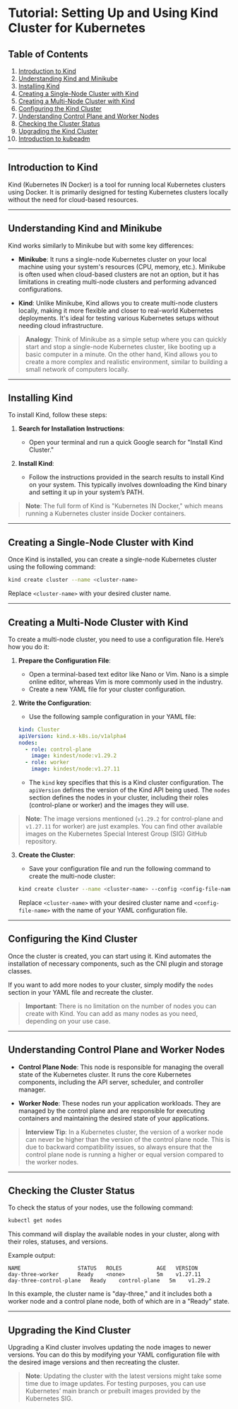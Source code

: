 # Tutorial: Setting Up and Using Kind Cluster for Kubernetes

## Table of Contents

1. [Introduction to Kind](#introduction-to-kind)
2. [Understanding Kind and Minikube](#understanding-kind-and-minikube)
3. [Installing Kind](#installing-kind)
4. [Creating a Single-Node Cluster with Kind](#creating-a-single-node-cluster-with-kind)
5. [Creating a Multi-Node Cluster with Kind](#creating-a-multi-node-cluster-with-kind)
6. [Configuring the Kind Cluster](#configuring-the-kind-cluster)
7. [Understanding Control Plane and Worker Nodes](#understanding-control-plane-and-worker-nodes)
8. [Checking the Cluster Status](#checking-the-cluster-status)
9. [Upgrading the Kind Cluster](#upgrading-the-kind-cluster)
10. [Introduction to kubeadm](#introduction-to-kubeadm)

---

## Introduction to Kind

Kind (Kubernetes IN Docker) is a tool for running local Kubernetes clusters using Docker. It is primarily designed for testing Kubernetes clusters locally without the need for cloud-based resources.

---

## Understanding Kind and Minikube

Kind works similarly to Minikube but with some key differences:

- **Minikube**: It runs a single-node Kubernetes cluster on your local machine using your system's resources (CPU, memory, etc.). Minikube is often used when cloud-based clusters are not an option, but it has limitations in creating multi-node clusters and performing advanced configurations.

- **Kind**: Unlike Minikube, Kind allows you to create multi-node clusters locally, making it more flexible and closer to real-world Kubernetes deployments. It's ideal for testing various Kubernetes setups without needing cloud infrastructure.

> **Analogy**: Think of Minikube as a simple setup where you can quickly start and stop a single-node Kubernetes cluster, like booting up a basic computer in a minute. On the other hand, Kind allows you to create a more complex and realistic environment, similar to building a small network of computers locally.

---

## Installing Kind

To install Kind, follow these steps:

1. **Search for Installation Instructions**:
   - Open your terminal and run a quick Google search for "Install Kind Cluster."

2. **Install Kind**:
   - Follow the instructions provided in the search results to install Kind on your system. This typically involves downloading the Kind binary and setting it up in your system’s PATH.

> **Note**: The full form of Kind is "Kubernetes IN Docker," which means running a Kubernetes cluster inside Docker containers.

---

## Creating a Single-Node Cluster with Kind

Once Kind is installed, you can create a single-node Kubernetes cluster using the following command:

```bash
kind create cluster --name <cluster-name>
```

Replace `<cluster-name>` with your desired cluster name.

---

## Creating a Multi-Node Cluster with Kind

To create a multi-node cluster, you need to use a configuration file. Here’s how you do it:

1. **Prepare the Configuration File**:
   - Open a terminal-based text editor like Nano or Vim. Nano is a simple online editor, whereas Vim is more commonly used in the industry.
   - Create a new YAML file for your cluster configuration.

2. **Write the Configuration**:
   - Use the following sample configuration in your YAML file:

   ```yaml
   kind: Cluster
   apiVersion: kind.x-k8s.io/v1alpha4
   nodes:
     - role: control-plane
       image: kindest/node:v1.29.2
     - role: worker
       image: kindest/node:v1.27.11
   ```

   - The `kind` key specifies that this is a Kind cluster configuration. The `apiVersion` defines the version of the Kind API being used. The `nodes` section defines the nodes in your cluster, including their roles (control-plane or worker) and the images they will use.

> **Note**: The image versions mentioned (`v1.29.2` for control-plane and `v1.27.11` for worker) are just examples. You can find other available images on the Kubernetes Special Interest Group (SIG) GitHub repository.

3. **Create the Cluster**:
   - Save your configuration file and run the following command to create the multi-node cluster:

   ```bash
   kind create cluster --name <cluster-name> --config <config-file-name>.yaml
   ```

   Replace `<cluster-name>` with your desired cluster name and `<config-file-name>` with the name of your YAML configuration file.

---

## Configuring the Kind Cluster

Once the cluster is created, you can start using it. Kind automates the installation of necessary components, such as the CNI plugin and storage classes.

If you want to add more nodes to your cluster, simply modify the `nodes` section in your YAML file and recreate the cluster.

> **Important**: There is no limitation on the number of nodes you can create with Kind. You can add as many nodes as you need, depending on your use case.

---

## Understanding Control Plane and Worker Nodes

- **Control Plane Node**: This node is responsible for managing the overall state of the Kubernetes cluster. It runs the core Kubernetes components, including the API server, scheduler, and controller manager.

- **Worker Node**: These nodes run your application workloads. They are managed by the control plane and are responsible for executing containers and maintaining the desired state of your applications.

> **Interview Tip**: In a Kubernetes cluster, the version of a worker node can never be higher than the version of the control plane node. This is due to backward compatibility issues, so always ensure that the control plane node is running a higher or equal version compared to the worker nodes.

---

## Checking the Cluster Status

To check the status of your nodes, use the following command:

```bash
kubectl get nodes
```

This command will display the available nodes in your cluster, along with their roles, statuses, and versions.

Example output:

```
NAME                  STATUS   ROLES           AGE   VERSION
day-three-worker      Ready    <none>          5m    v1.27.11
day-three-control-plane   Ready    control-plane   5m    v1.29.2
```

In this example, the cluster name is "day-three," and it includes both a worker node and a control plane node, both of which are in a "Ready" state.

---

## Upgrading the Kind Cluster

Upgrading a Kind cluster involves updating the node images to newer versions. You can do this by modifying your YAML configuration file with the desired image versions and then recreating the cluster.

> **Note**: Updating the cluster with the latest versions might take some time due to image updates. For testing purposes, you can use Kubernetes’ main branch or prebuilt images provided by the Kubernetes SIG.
